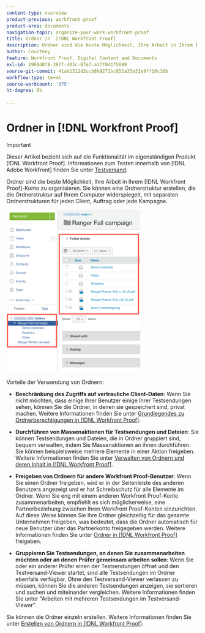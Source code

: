 ```yaml
---
content-type: overview
product-previous: workfront-proof
product-area: documents
navigation-topic: organize-your-work-workfront-proof
title: Ordner in  [!DNL Workfront Proof]
description: Ordner sind die beste Möglichkeit, Ihre Arbeit in Ihrem [!DNL Workfront Proof] Konto zu organisieren. Sie können eine Ordnerstruktur erstellen, die die Ordnerstruktur auf Ihrem Computer widerspiegelt, mit separaten Ordnerstrukturen für jeden Client, Auftrag oder jede Kampagne.
author: Courtney
feature: Workfront Proof, Digital Content and Documents
exl-id: 2969d8f8-387f-403c-87e7-a1ff041f5089
source-git-commit: 41ab1312d2ccb8b8271bc851a35e31e9ff18c16b
workflow-type: tm+mt
source-wordcount: '375'
ht-degree: 0%

---
```


# Ordner in [!DNL Workfront Proof]

>[!IMPORTANT]
>
>Dieser Artikel bezieht sich auf die Funktionalität im eigenständigen Produkt [!DNL Workfront Proof]. Informationen zum Testen innerhalb von [!DNL Adobe Workfront] finden Sie unter [Testversand](../../../review-and-approve-work/proofing/proofing.md).

Ordner sind die beste Möglichkeit, Ihre Arbeit in Ihrem [!DNL Workfront Proof]-Konto zu organisieren. Sie können eine Ordnerstruktur erstellen, die die Ordnerstruktur auf Ihrem Computer widerspiegelt, mit separaten Ordnerstrukturen für jeden Client, Auftrag oder jede Kampagne.

![folders.png](assets/folders-350x425.png)

Vorteile der Verwendung von Ordnern:

* **Beschränkung des Zugriffs auf vertrauliche Client-Daten**: Wenn Sie nicht möchten, dass einige Ihrer Benutzer einige Ihrer Testsendungen sehen, können Sie die Ordner, in denen sie gespeichert sind, privat machen. Weitere Informationen finden Sie unter [Grundlegendes zu Ordnerberechtigungen in  [!DNL Workfront Proof]](../../../workfront-proof/wp-work-proofsfiles/organize-your-work/folder-permissions.md).

* **Durchführen von Massenaktionen für Testsendungen und Dateien**: Sie können Testsendungen und Dateien, die in Ordner gruppiert sind, bequem verwalten, indem Sie Massenaktionen an ihnen durchführen. Sie können beispielsweise mehrere Elemente in einer Aktion freigeben. Weitere Informationen finden Sie unter [Verwalten von Ordnern und deren Inhalt in [!DNL Workfront Proof]](../../../workfront-proof/wp-work-proofsfiles/organize-your-work/manage-folders-and-contents.md).

* **Freigeben von Ordnern für andere Workfront Proof-Benutzer**: Wenn Sie einen Ordner freigeben, wird er in der Seitenleiste des anderen Benutzers angezeigt und er hat Schreibschutz für alle Elemente im Ordner. Wenn Sie eng mit einem anderen Workfront Proof-Konto zusammenarbeiten, empfiehlt es sich möglicherweise, eine Partnerbeziehung zwischen Ihren Workfront Proof-Konten einzurichten. Auf diese Weise können Sie Ihre Ordner gleichzeitig für das gesamte Unternehmen freigeben, was bedeutet, dass die Ordner automatisch für neue Benutzer über das Partnerkonto freigegeben werden. Weitere Informationen finden Sie unter [Ordner in  [!DNL Workfront Proof]](../../../workfront-proof/wp-work-proofsfiles/organize-your-work/share-folders.md) freigeben.

* **Gruppieren Sie Testsendungen, an denen Sie zusammenarbeiten möchten oder an denen Prüfer gemeinsam arbeiten sollen**: Wenn Sie oder ein anderer Prüfer einen der Testsendungen öffnet und den Testversand-Viewer startet, sind alle Testsendungen im Ordner ebenfalls verfügbar. Ohne den Testversand-Viewer verlassen zu müssen, können Sie die anderen Testsendungen anzeigen, sie sortieren und suchen und miteinander vergleichen. Weitere Informationen finden Sie unter &quot;Arbeiten mit mehreren Testsendungen im Testversand-Viewer&quot;.

Sie können die Ordner einzeln erstellen. Weitere Informationen finden Sie unter [Erstellen von Ordnern in  [!DNL Workfront Proof]](../../../workfront-proof/wp-work-proofsfiles/organize-your-work/create-folders.md).
